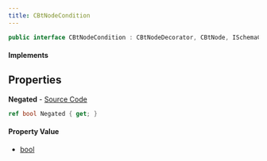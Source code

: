 ```yaml
---
title: CBtNodeCondition
---
```


```csharp
public interface CBtNodeCondition : CBtNodeDecorator, CBtNode, ISchemaClass<CBtNode>, ISchemaClass<CBtNodeDecorator>, ISchemaClass<CBtNodeCondition>, ISchemaField, ISchemaClass, INativeHandle
```

#### Implements

## Properties

**Negated** - [Source Code](https://github.com/swiftly-solution/swiftlys2/blob/master/managed/src/SwiftlyS2.Generated/Schemas/Interfaces/CBtNodeCondition.cs#L16)

```csharp
ref bool Negated { get; }
```

#### Property Value

- [bool](https://learn.microsoft.com/dotnet/api/system.boolean)

